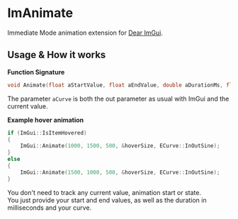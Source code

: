 # ImAnimate
Immediate Mode animation extension for [Dear ImGui](https://github.com/ocornut/imgui).

## Usage & How it works

**Function Signature**
```cpp
void Animate(float aStartValue, float aEndValue, double aDurationMs, float* aValue, ECurve aCurve = ECurve::Linear);
```
The parameter `aCurve` is both the out parameter as usual with ImGui and the current value.

**Example hover animation**
```cpp
if (ImGui::IsItemHovered)
{
    ImGui::Animate(1000, 1500, 500, &hoverSize, ECurve::InOutSine);
}
else
{
    ImGui::Animate(1500, 1000, 500, &hoverSize, ECurve::InOutSine);
}
```
You don't need to track any current value, animation start or state.  
You just provide your start and end values, as well as the duration in milliseconds and your curve.